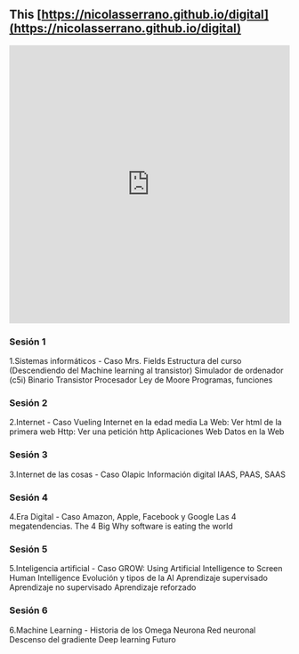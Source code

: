 ## This [https://nicolasserrano.github.io/digital](https://nicolasserrano.github.io/digital)

<iframe width="100%" height="500" src="https://nicolasserrano.github.io/digital/cover.html" frameborder="0" scrolling="no" onload="resizeIframe(this)"></iframe>

### Sesi&oacute;n 1 ### 
1.Sistemas informáticos - Caso Mrs. Fields
    Estructura del curso (Descendiendo del Machine learning al transistor)
    Simulador de ordenador (c5i)
    Binario
    Transistor
    Procesador
    Ley de Moore
    Programas, funciones

### Sesi&oacute;n 2 ### 
2.Internet - Caso Vueling
    Internet en la edad media
    La Web: Ver html de la primera web
    Http: Ver una petición http
    Aplicaciones Web
    Datos en la Web

### Sesi&oacute;n 3 ### 
3.Internet de las cosas - Caso Olapic
    Información digital
    IAAS, PAAS, SAAS

### Sesi&oacute;n 4 ### 
4.Era Digital - Caso Amazon, Apple, Facebook y Google
    Las 4 megatendencias. The 4 Big
    Why software is eating the world

### Sesi&oacute;n 5 ### 
5.Inteligencia artificial - Caso GROW: Using Artificial Intelligence to Screen Human Intelligence
    Evolución y tipos de la AI
    Aprendizaje supervisado
    Aprendizaje no supervisado
    Aprendizaje reforzado

### Sesi&oacute;n 6 ### 
6.Machine Learning - Historia de los Omega
    Neurona
    Red neuronal
    Descenso del gradiente
    Deep learning
    Futuro
